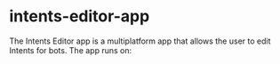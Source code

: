 # intents-editor-app
The Intents Editor app is a multiplatform app that allows the user to
edit Intents for bots. The app runs on:


